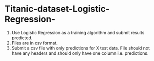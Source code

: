 # Titanic-dataset-Logistic-Regression-
1. Use Logistic Regression as a training algorithm and submit results predicted.
2. Files are in csv format.
3. Submit a csv file with only predictions for X test data. File should not have any headers and should only have one column i.e. predictions.
